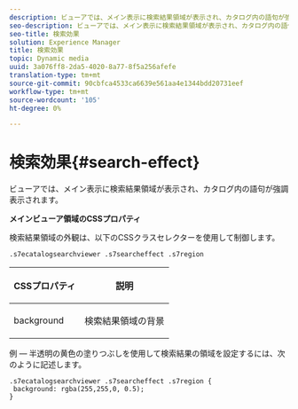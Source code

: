 ```yaml
---
description: ビューアでは、メイン表示に検索結果領域が表示され、カタログ内の語句が強調表示されます。
seo-description: ビューアでは、メイン表示に検索結果領域が表示され、カタログ内の語句が強調表示されます。
seo-title: 検索効果
solution: Experience Manager
title: 検索効果
topic: Dynamic media
uuid: 3a076ff8-2da5-4020-8a77-8f5a256afefe
translation-type: tm+mt
source-git-commit: 90cbfca4533ca6639e561aa4e1344bdd20731eef
workflow-type: tm+mt
source-wordcount: '105'
ht-degree: 0%

---
```



# 検索効果{#search-effect}

ビューアでは、メイン表示に検索結果領域が表示され、カタログ内の語句が強調表示されます。

<!--<a id="section_061E550C1C1D4DB2BD663A898895B38C"></a>-->

**メインビューア領域のCSSプロパティ**

検索結果領域の外観は、以下のCSSクラスセレクターを使用して制御します。

`.s7ecatalogsearchviewer .s7searcheffect .s7region`

<table id="table_94EE3F5BBE4547C0B4943471CEE7EDE4"> 
 <thead> 
  <tr> 
   <th colname="col1" class="entry"> <p> CSSプロパティ </p> </th> 
   <th colname="col2" class="entry"> <p>説明 </p> </th> 
  </tr> 
 </thead>
 <tbody> 
  <tr> 
   <td colname="col1"> <p> <span class="codeph"> background  </span> </p> </td> 
   <td colname="col2"> <p>検索結果領域の背景 </p> </td> 
  </tr> 
 </tbody> 
</table>

例 — 半透明の黄色の塗りつぶしを使用して検索結果の領域を設定するには、次のように記述します。

```
.s7ecatalogsearchviewer .s7searcheffect .s7region { 
 background: rgba(255,255,0, 0.5); 
}
```

